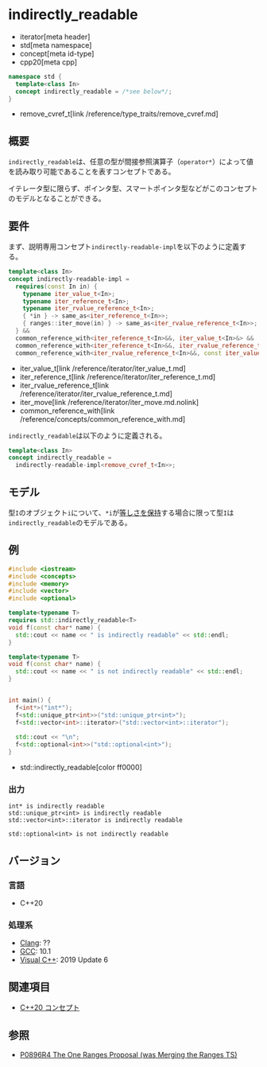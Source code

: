 # indirectly_readable
* iterator[meta header]
* std[meta namespace]
* concept[meta id-type]
* cpp20[meta cpp]

```cpp
namespace std {
  template<class In>
  concept indirectly_readable = /*see below*/;
}
```
* remove_cvref_t[link /reference/type_traits/remove_cvref.md]

## 概要

`indirectly_readable`は、任意の型が間接参照演算子（`operator*`）によって値を読み取り可能であることを表すコンセプトである。

イテレータ型に限らず、ポインタ型、スマートポインタ型などがこのコンセプトのモデルとなることができる。

## 要件

まず、説明専用コンセプト`indirectly-readable-impl`を以下のように定義する。

```cpp
template<class In>
concept indirectly-readable-impl =
  requires(const In in) {
    typename iter_value_t<In>;
    typename iter_reference_t<In>;
    typename iter_rvalue_reference_t<In>;
    { *in } -> same_as<iter_reference_t<In>>;
    { ranges::iter_move(in) } -> same_as<iter_rvalue_reference_t<In>>;
  } &&
  common_reference_with<iter_reference_t<In>&&, iter_value_t<In>&> &&
  common_reference_with<iter_reference_t<In>&&, iter_rvalue_reference_t<In>&&> &&
  common_reference_with<iter_rvalue_reference_t<In>&&, const iter_value_t<In>&>;
```
* iter_value_t[link /reference/iterator/iter_value_t.md]
* iter_reference_t[link /reference/iterator/iter_reference_t.md]
* iter_rvalue_reference_t[link /reference/iterator/iter_rvalue_reference_t.md]
* iter_move[link /reference/iterator/iter_move.md.nolink]
* common_reference_with[link /reference/concepts/common_reference_with.md]

`indirectly_readable`は以下のように定義される。

```cpp
template<class In>
concept indirectly_readable =
  indirectly-readable-impl<remove_cvref_t<In>>;
```

## モデル

型`I`のオブジェクト`i`について、`*i`が[等しさを保持](/reference/concepts.md)する場合に限って型`I`は`indirectly_readable`のモデルである。

## 例
```cpp example
#include <iostream>
#include <concepts>
#include <memory>
#include <vector>
#include <optional>

template<typename T>
requires std::indirectly_readable<T>
void f(const char* name) {
  std::cout << name << " is indirectly readable" << std::endl;
}

template<typename T>
void f(const char* name) {
  std::cout << name << " is not indirectly readable" << std::endl;
}


int main() {
  f<int*>("int*");
  f<std::unique_ptr<int>>("std::unique_ptr<int>");
  f<std::vector<int>::iterator>("std::vector<int>::iterator");
  
  std::cout << "\n";
  f<std::optional<int>>("std::optional<int>");
}
```
* std::indirectly_readable[color ff0000]

### 出力
```
int* is indirectly readable
std::unique_ptr<int> is indirectly readable
std::vector<int>::iterator is indirectly readable

std::optional<int> is not indirectly readable
```

## バージョン
### 言語
- C++20

### 処理系
- [Clang](/implementation.md#clang): ??
- [GCC](/implementation.md#gcc): 10.1
- [Visual C++](/implementation.md#visual_cpp): 2019 Update 6

## 関連項目

- [C++20 コンセプト](/lang/cpp20/concepts.md)

## 参照

- [P0896R4 The One Ranges Proposal (was Merging the Ranges TS)](http://www.open-std.org/jtc1/sc22/wg21/docs/papers/2018/p0896r4.pdf)
